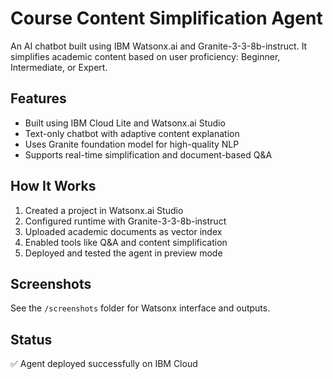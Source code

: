 # Course Content Simplification Agent

An AI chatbot built using IBM Watsonx.ai and Granite-3-3-8b-instruct. It simplifies academic content based on user proficiency: Beginner, Intermediate, or Expert.

## Features
- Built using IBM Cloud Lite and Watsonx.ai Studio
- Text-only chatbot with adaptive content explanation
- Uses Granite foundation model for high-quality NLP
- Supports real-time simplification and document-based Q&A

## How It Works
1. Created a project in Watsonx.ai Studio
2. Configured runtime with Granite-3-3-8b-instruct
3. Uploaded academic documents as vector index
4. Enabled tools like Q&A and content simplification
5. Deployed and tested the agent in preview mode

## Screenshots
See the `/screenshots` folder for Watsonx interface and outputs.

## Status
✅ Agent deployed successfully on IBM Cloud
